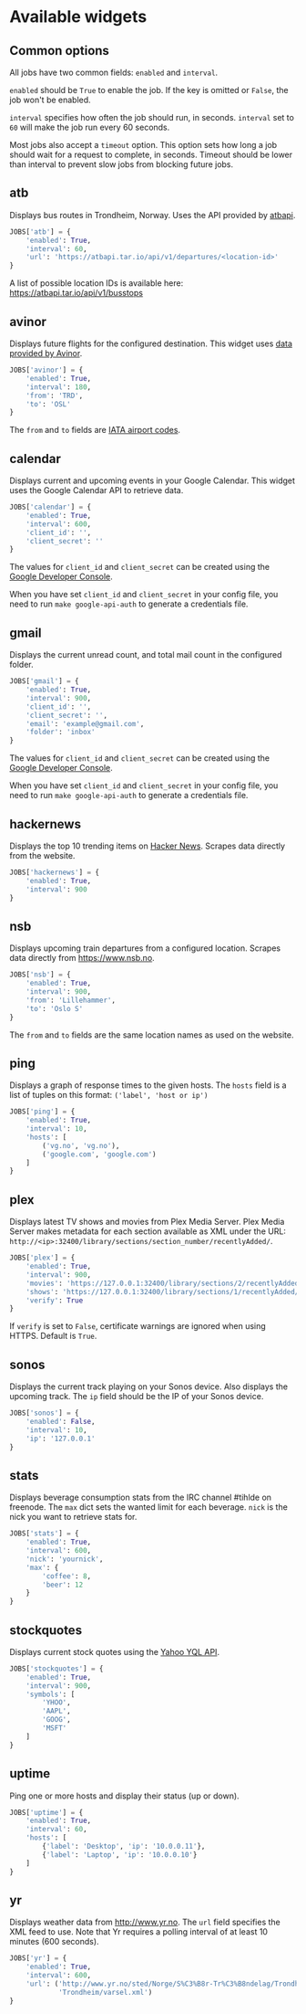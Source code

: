 Available widgets
=================

Common options
--------------

All jobs have two common fields: `enabled` and `interval`.

`enabled` should be `True` to enable the job. If the key is omitted or `False`,
the job won't be enabled.

`interval` specifies how often the job should run, in seconds. `interval` set to
`60` will make the job run every 60 seconds.

Most jobs also accept a `timeout` option. This option sets how long a job should
wait for a request to complete, in seconds. Timeout should be lower than
interval to prevent slow jobs from blocking future jobs.

atb
---
Displays bus routes in Trondheim, Norway. Uses the API provided by
[atbapi](https://github.com/martinp/atbapi).

```python
JOBS['atb'] = {
    'enabled': True,
    'interval': 60,
    'url': 'https://atbapi.tar.io/api/v1/departures/<location-id>'
}
```

A list of possible location IDs is available here:
https://atbapi.tar.io/api/v1/busstops

avinor
------
Displays future flights for the configured destination. This widget uses
[data provided by Avinor](http://www.avinor.no/avinor/trafikk/50_Flydata).

```python
JOBS['avinor'] = {
    'enabled': True,
    'interval': 180,
    'from': 'TRD',
    'to': 'OSL'
}
```

The `from` and `to` fields are
[IATA airport codes](https://en.wikipedia.org/wiki/IATA_airport_code).

calendar
--------
Displays current and upcoming events in your Google Calendar. This widget uses
the Google Calendar API to retrieve data.

```python
JOBS['calendar'] = {
    'enabled': True,
    'interval': 600,
    'client_id': '',
    'client_secret': ''
}
```

The values for `client_id` and `client_secret` can be created using the
[Google Developer Console](https://code.google.com/apis/console/#:access).

When you have set `client_id` and `client_secret` in your config file, you need
to run `make google-api-auth` to generate a credentials file.

gmail
-----
Displays the current unread count, and total mail count in the configured
folder.

```python
JOBS['gmail'] = {
    'enabled': True,
    'interval': 900,
    'client_id': '',
    'client_secret': '',
    'email': 'example@gmail.com',
    'folder': 'inbox'
}
```

The values for `client_id` and `client_secret` can be created using the
[Google Developer Console](https://code.google.com/apis/console/#:access).

When you have set `client_id` and `client_secret` in your config file, you need
to run `make google-api-auth` to generate a credentials file.

hackernews
----------
Displays the top 10 trending items on
[Hacker News](https://news.ycombinator.com/). Scrapes data directly from the
website.

```python
JOBS['hackernews'] = {
    'enabled': True,
    'interval': 900
}
```

nsb
---
Displays upcoming train departures from a configured location. Scrapes data
directly from https://www.nsb.no.

```python
JOBS['nsb'] = {
    'enabled': True,
    'interval': 900,
    'from': 'Lillehammer',
    'to': 'Oslo S'
}
```

The `from` and `to` fields are the same location names as used on the website.

ping
----
Displays a graph of response times to the given hosts. The `hosts` field is
a list of tuples on this format: `('label', 'host or ip')`

```python
JOBS['ping'] = {
    'enabled': True,
    'interval': 10,
    'hosts': [
        ('vg.no', 'vg.no'),
        ('google.com', 'google.com')
    ]
}
```

plex
----
Displays latest TV shows and movies from Plex Media Server. Plex Media Server
makes metadata for each section available as XML under the URL:
`http://<ip>:32400/library/sections/section_number/recentlyAdded/`.

```python
JOBS['plex'] = {
    'enabled': True,
    'interval': 900,
    'movies': 'https://127.0.0.1:32400/library/sections/2/recentlyAdded/',
    'shows': 'https://127.0.0.1:32400/library/sections/1/recentlyAdded/',
    'verify': True
}
```

If `verify` is set to `False`, certificate warnings are ignored when using
HTTPS. Default is `True`.

sonos
-----
Displays the current track playing on your Sonos device. Also displays the
upcoming track. The `ip` field should be the IP of your Sonos device.

```python
JOBS['sonos'] = {
    'enabled': False,
    'interval': 10,
    'ip': '127.0.0.1'
}
```

stats
-----
Displays beverage consumption stats from the IRC channel #tihlde on freenode.
The `max` dict sets the wanted limit for each beverage. `nick` is the nick you
want to retrieve stats for.

```python
JOBS['stats'] = {
    'enabled': True,
    'interval': 600,
    'nick': 'yournick',
    'max': {
        'coffee': 8,
        'beer': 12
    }
}
```

stockquotes
-----------
Displays current stock quotes using the
[Yahoo YQL API](https://developer.yahoo.com/yql/).

```python
JOBS['stockquotes'] = {
    'enabled': True,
    'interval': 900,
    'symbols': [
        'YHOO',
        'AAPL',
        'GOOG',
        'MSFT'
    ]
}
```

uptime
------
Ping one or more hosts and display their status (up or down).

```python
JOBS['uptime'] = {
    'enabled': True,
    'interval': 60,
    'hosts': [
        {'label': 'Desktop', 'ip': '10.0.0.11'},
        {'label': 'Laptop', 'ip': '10.0.0.10'}
    ]
}
```

yr
--
Displays weather data from http://www.yr.no. The `url` field specifies the
XML feed to use. Note that Yr requires a polling interval of at least 10
minutes (600 seconds).

```python
JOBS['yr'] = {
    'enabled': True,
    'interval': 600,
    'url': ('http://www.yr.no/sted/Norge/S%C3%B8r-Tr%C3%B8ndelag/Trondheim/'
            'Trondheim/varsel.xml')
}
```
